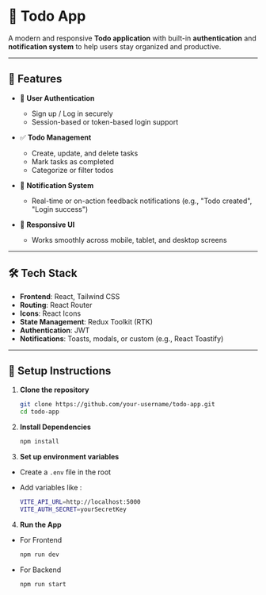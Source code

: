 # 📝 Todo App

A modern and responsive **Todo application** with built-in **authentication** and **notification system** to help users stay organized and productive.

---

## 🚀 Features

- 🔐 **User Authentication**
  - Sign up / Log in securely
  - Session-based or token-based login support

- ✅ **Todo Management**
  - Create, update, and delete tasks
  - Mark tasks as completed
  - Categorize or filter todos

- 🔔 **Notification System**
  - Real-time or on-action feedback notifications (e.g., "Todo created", "Login success")

- 📱 **Responsive UI**
  - Works smoothly across mobile, tablet, and desktop screens

---

## 🛠️ Tech Stack

- **Frontend**: React, Tailwind CSS
- **Routing**: React Router
- **Icons**: React Icons
- **State Management**: Redux Toolkit (RTK)
- **Authentication**: JWT
- **Notifications**: Toasts, modals, or custom (e.g., React Toastify)

---

## 🔧 Setup Instructions

1. **Clone the repository**
   ```bash
   git clone https://github.com/your-username/todo-app.git
   cd todo-app

2. **Install Dependencies**

    ```bash
    npm install

3. **Set up environment variables**
- Create a ```.env``` file in the root

- Add variables like :

    ```bash
    VITE_API_URL=http://localhost:5000
    VITE_AUTH_SECRET=yourSecretKey 
    ```

4. **Run the App**

- For Frontend

    ```bash
    npm run dev
    ```

- For Backend

    ```bash 
    npm run start
    ```